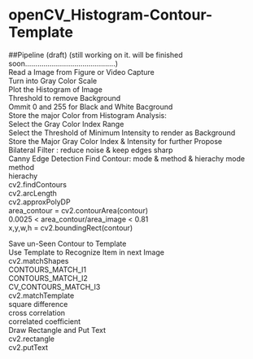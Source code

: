 # openCV_Histogram-Contour-Template

##Pipeline (draft)
(still working on it. will be finished soon............................................)  
Read a Image from Figure or Video Capture  
Turn into Gray Color Scale  
Plot the Histogram of Image  
Threshold to remove Background   
Ommit 0 and 255 for Black and White Bacground  
Store the major Color from Histogram Analysis:  
  Select the Gray Color Index Range  
  Select the Threshold of Minimum Intensity to render as Background  
  Store the Major Gray Color Index & Intensity for further Propose  
Bilateral Filter : reduce noise & keep edges sharp  
Canny Edge Detection 
Find Contour: mode & method & hierachy 
  mode  
  method  
  hierachy  
 cv2.findContours  
 cv2.arcLength  
 cv2.approxPolyDP  
 area_contour = cv2.contourArea(contour)  
 0.0025 < area_contour/area_image < 0.81  
 x,y,w,h = cv2.boundingRect(contour)  

Save un-Seen Contour to Template  
Use Template to Recognize Item in next Image  
  cv2.matchShapes  
    CONTOURS_MATCH_I1  
    CONTOURS_MATCH_I2  
    CV_CONTOURS_MATCH_I3  
  cv2.matchTemplate  
    square difference  
    cross correlation  
    correlated coefficient  
Draw Rectangle and Put Text  
  cv2.rectangle  
  cv2.putText 
  
